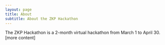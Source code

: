 ```yaml
---
layout: page
title: About
subtitle: About the ZKP Hackathon
---
```


The ZKP Hackathon is a 2-month virtual hackathon from March 1 to April 30. [more content]
